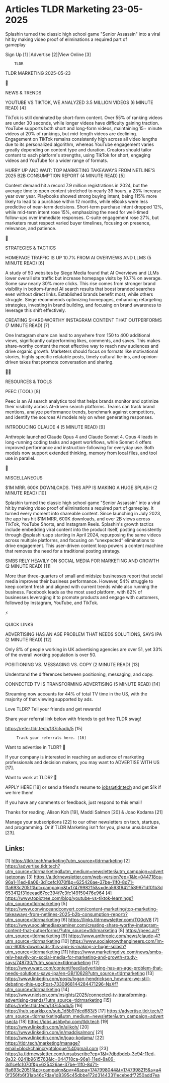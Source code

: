 # Articles TLDR Marketing 23-05-2025

Splashin turned the classic high school game "Senior Assassin" into a
viral hit by making video proof of eliminations a required part of
gameplay ‌ ‌ ‌ ‌ ‌ ‌ ‌ ‌ ‌ ‌ ‌ ‌ ‌ ‌ ‌ ‌ ‌ ‌ ‌ ‌ ‌ ‌ ‌ ‌ ‌ ‌  ‌ ‌ ‌ ‌ ‌ ‌ ‌ ‌ ‌ ‌ ‌ ‌ ‌ ‌ ‌ ‌ ‌ ‌ ‌ ‌ ‌ ‌ ‌ ‌ ‌ ‌ 


 Sign Up [1] |Advertise [2]|View Online [3] 

		TLDR 

TLDR MARKETING 2025-05-23

📱 

NEWS & TRENDS

 YOUTUBE VS TIKTOK, WE ANALYZED 3.5 MILLION VIDEOS (6 MINUTE READ) [4]


 TikTok is still dominated by short-form content. Over 55% of ranking
videos are under 30 seconds, while longer videos have difficulty
gaining traction. YouTube supports both short and long-form videos,
maintaining 15+ minute videos at 20% of rankings, but mid-length
videos are declining. Engagement on TikTok remains consistently high
across all video lengths due to its personalized algorithm, whereas
YouTube engagement varies greatly depending on content type and
duration. Creators should tailor content to each platform's strengths,
using TikTok for short, engaging videos and YouTube for a wider range
of formats. 

 HURRY UP AND WAIT: TOP MARKETING TAKEAWAYS FROM NETLINE'S 2025 B2B
CONSUMPTION REPORT (4 MINUTE READ) [5] 

 Content demand hit a record 7.9 million registrations in 2024, but
the average time to open content stretched to nearly 39 hours, a 23%
increase year over year. Playbooks showed strong buying intent, being
115% more likely to lead to a purchase within 12 months, while eBooks
were less predictive of near-term decisions. Short-term purchase
intent dropped 12%, while mid-term intent rose 15%, emphasizing the
need for well-timed follow-ups over immediate responses. C-suite
engagement rose 27%, but marketers must respect varied buyer
timelines, focusing on presence, relevance, and patience. 

🚀 

STRATEGIES & TACTICS

 HOMEPAGE TRAFFIC IS UP 10.7% FROM AI OVERVIEWS AND LLMS (5 MINUTE
READ) [6] 

 A study of 50 websites by Siege Media found that AI Overviews and
LLMs lower overall site traffic but increase homepage visits by 10.7%
on average. Some saw nearly 30% more clicks. This rise comes from
stronger brand visibility in bottom-funnel AI search results that
boost branded searches even without direct links. Established brands
benefit most, while others struggle. Siege recommends optimizing
homepages, enhancing retargeting strategies, investing in brand
building, and focusing on brand awareness to leverage this shift
effectively. 

 CREATING SHARE-WORTHY INSTAGRAM CONTENT THAT OUTPERFORMS (7 MINUTE
READ) [7] 

 One Instagram share can lead to anywhere from 150 to 400 additional
views, significantly outperforming likes, comments, and saves. This
makes share-worthy content the most effective way to reach new
audiences and drive organic growth. Marketers should focus on formats
like motivational stories, highly specific relatable posts, timely
cultural tie-ins, and opinion-driven takes that promote conversation
and sharing. 

🧑‍💻 

RESOURCES & TOOLS

 PEEC (TOOL) [8] 

 Peec is an AI search analytics tool that helps brands monitor and
optimize their visibility across AI-driven search platforms. Teams can
track brand mentions, analyze performance trends, benchmark against
competitors, and identify the sources AI models rely on when
generating responses. 

 INTRODUCING CLAUDE 4 (5 MINUTE READ) [9] 

 Anthropic launched Claude Opus 4 and Claude Sonnet 4. Opus 4 leads in
long-running coding tasks and agent workflows, while Sonnet 4 offers
improved performance and instruction-following for everyday use. Both
models now support extended thinking, memory from local files, and
tool use in parallel. 

🎁 

MISCELLANEOUS

 $1M MRR. 600K DOWNLOADS. THIS APP IS MAKING A HUGE SPLASH (2 MINUTE
READ) [10] 

 Splashin turned the classic high school game "Senior Assassin" into a
viral hit by making video proof of eliminations a required part of
gameplay. It turned every moment into shareable content. Since
launching in July 2023, the app has hit $1M MRR, 600K downloads, and
over 2B views across TikTok, YouTube Shorts, and Instagram Reels.
Splashin's growth tactics include embedding viral content into the
product itself, posting consistently through @splashin.app starting in
April 2024, repurposing the same videos across multiple platforms, and
focusing on “unexpected” eliminations to drive engagement. This
user-driven content loop powers a content machine that removes the
need for a traditional posting strategy. 

 SMBS RELY HEAVILY ON SOCIAL MEDIA FOR MARKETING AND GROWTH (2 MINUTE
READ) [11] 

 More than three-quarters of small and midsize businesses report that
social media improves their business performance. However, 54%
struggle to keep content fresh and aligned with current trends while
also running the business. Facebook leads as the most used platform,
with 82% of businesses leveraging it to promote products and engage
with customers, followed by Instagram, YouTube, and TikTok. 

⚡ 

QUICK LINKS

 ADVERTISING HAS AN AGE PROBLEM THAT NEEDS SOLUTIONS, SAYS IPA (2
MINUTE READ) [12] 

 Only 8% of people working in UK advertising agencies are over 51, yet
33% of the overall working population is over 50. 

 POSITIONING VS. MESSAGING VS. COPY (2 MINUTE READ) [13] 

 Understand the differences between positioning, messaging, and copy. 

 CONNECTED TV IS TRANSFORMING ADVERTISING (5 MINUTE READ) [14] 

 Streaming now accounts for 44% of total TV time in the US, with the
majority of that viewing supported by ads. 

Love TLDR? Tell your friends and get rewards!

 Share your referral link below with friends to get free TLDR swag! 

 https://refer.tldr.tech/137c5adb/5 [15] 

		 Track your referrals here. [16] 

Want to advertise in TLDR? 📰

 If your company is interested in reaching an audience of marketing
professionals and decision makers, you may want to ADVERTISE WITH US
[17]. 

Want to work at TLDR? 💼

 APPLY HERE [18] or send a friend's resume to jobs@tldr.tech and get
$1k if we hire them! 

 If you have any comments or feedback, just respond to this email! 

Thanks for reading, 
Alison Koh [19], Maddi Salmon [20] & Joao Kodama [21] 

 Manage your subscriptions [22] to our other newsletters on tech,
startups, and programming. Or if TLDR Marketing isn't for you, please
unsubscribe [23]. 

 

Links:
------
[1] https://tldr.tech/marketing?utm_source=tldrmarketing
[2] https://advertise.tldr.tech?utm_source=tldrmarketing&utm_medium=newsletter&utm_campaign=advertisetopnav
[3] https://a.tldrnewsletter.com/web-version?ep=1&lc=044718ca-96a1-11ed-8a06-3d1cefc1070f&p=625426ae-37be-11f0-8d71-ffa693c2051f&pt=campaign&t=1747998215&s=dea563f6421589971df01b3d653412f31deead67cc394f7c3fc149150476e964
[4] https://www.topictree.com/blog/youtube-vs-tiktok-learnings?utm_source=tldrmarketing
[5] https://www.convinceandconvert.com/content-marketing/top-marketing-takeaways-from-netlines-2025-b2b-consumption-report/?utm_source=tldrmarketing
[6] https://links.tldrnewsletter.com/TO0dV8
[7] https://www.socialmediaexaminer.com/creating-share-worthy-instagram-content-that-outperforms/?utm_source=tldrmarketing
[8] https://peec.ai/?utm_source=tldrmarketing
[9] https://www.anthropic.com/news/claude-4?utm_source=tldrmarketing
[10] https://www.socialgrowthengineers.com/1m-mrr-600k-downloads-this-app-is-making-a-huge-splash?utm_source=tldrmarketing
[11] https://www.marketingdive.com/news/smbs-rely-heavily-on-social-media-for-marketing-and-growth-study-says/748730/?utm_source=tldrmarketing
[12] https://www.warc.com/content/feed/advertising-has-an-age-problem-that-needs-solutions-says-ipa/en-GB/10628?utm_source=tldrmarketing
[13] https://www.linkedin.com/posts/logan-hendrickson_how-are-we-still-debating-this-ugcPost-7330968144284471296-NsXf?utm_source=tldrmarketing
[14] https://www.nielsen.com/insights/2025/connected-tv-transforming-advertising-trends/?utm_source=tldrmarketing
[15] https://refer.tldr.tech/137c5adb/5
[16] https://hub.sparklp.co/sub_1d5b97dcd683/5
[17] https://advertise.tldr.tech/?utm_source=tldrmarketing&utm_medium=newsletter&utm_campaign=advertisecta
[18] https://jobs.ashbyhq.com/tldr.tech
[19] https://www.linkedin.com/in/alikoh/
[20] https://www.linkedin.com/in/maddisalmon/
[21] https://www.linkedin.com/in/joao-kodama/
[22] https://tldr.tech/marketing/manage?email=blockchaincryptologue%40gmail.com
[23] https://a.tldrnewsletter.com/unsubscribe?ep=1&l=7dbdbdcb-3e94-11ed-9a32-0241b9615763&lc=044718ca-96a1-11ed-8a06-3d1cefc1070f&p=625426ae-37be-11f0-8d71-ffa693c2051f&pt=campaign&pv=4&spa=1747998044&t=1747998215&s=a40f356fb6f31ab46c7dae1d8395c45dbbe172d31443311ecebedf7250add7ea